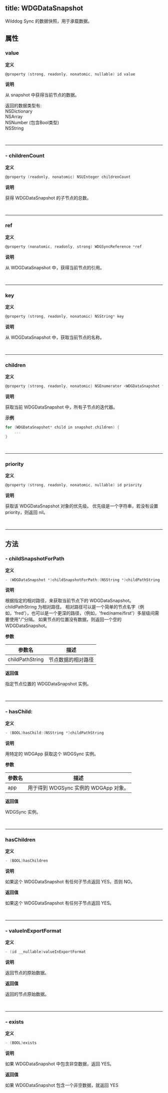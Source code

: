 
title: WDGDataSnapshot
---

Wilddog Sync 的数据快照，用于承载数据。

## 属性

### value

**定义**

```objectivec
@property (strong, readonly, nonatomic, nullable) id value
```

**说明**

从 snapshot 中获得当前节点的数据。

返回的数据类型有:  
 NSDictionary  
 NSArray  
 NSNumber (包含Bool类型)  
 NSString  
 
</br>

------
### - childrenCount

**定义**

```objectivec
@property (readonly, nonatomic) NSUInteger childrenCount
```

**说明**

获得 WDGDataSnapshot 的子节点的总数。

</br>

------
### ref

**定义**

```objectivec
@property (nonatomic, readonly, strong) WDGSyncReference *ref
```

**说明**

从 WDGDataSnapshot 中，获得当前节点的引用。

</br>

------
### key

**定义**

```objectivec
@property (strong, readonly, nonatomic) NSString* key
```

**说明**

从 WDGDataSnapshot 中，获取当前节点的名称。

</br>

------
### children

**定义**

```objectivec
@property (strong, readonly, nonatomic) NSEnumerator <WDGDataSnapshot *>* children
```

**说明**

获取当前 WDGDataSnapshot 中，所有子节点的迭代器。

**示例**

```objectivec
for (WDGDataSnapshot* child in snapshot.children) {
    ...
}
```

</br>

------
### priority

**定义**

```objectivec
@property (strong, readonly, nonatomic, nullable) id priority
```

**说明**

获取该 WDGDataSnapshot 对象的优先级。
优先级是一个字符串，若没有设置 priority，则返回 nil。

</br>

------
## 方法

### - childSnapshotForPath

**定义**

```objectivec
- (WDGDataSnapshot *)childSnapshotForPath:(NSString *)childPathString
```

**说明**

根据指定的相对路径，来获取当前节点下的 WDGDataSnapshot。
childPathString 为相对路径。
相对路径可以是一个简单的节点名字（例如，‘fred’），也可以是一个更深的路径，（例如，'fred/name/first'）多层级间需要使用"/"分隔。
如果节点的位置没有数据，则返回一个空的 WDGDataSnapshot。

**参数**

参数名 | 描述
--- | ---
childPathString | 节点数据的相对路径  

**返回值**

指定节点位置的 WDGDataSnapshot 实例。

</br>

--- 
### - hasChild:

**定义**

```objectivec
- (BOOL)hasChild:(NSString *)childPathString
```

**说明**

用特定的 WDGApp 获取这个 WDGSync 实例。

**参数**

参数名 | 描述
--- | ---
app | 用于得到 WDGSync 实例的 WDGApp 对象。

**返回值**

WDGSync 实例。

</br>

--- 
### hasChildren

**定义**

```objectivec
- (BOOL)hasChildren
```

**说明**

如果这个 WDGDataSnapshot 有任何子节点返回 YES，否则 NO。

**返回值**

如果这个 WDGDataSnapshot 有任何子节点返回 YES。

</br>

--- 
### - valueInExportFormat

**定义**

```objectivec
- (id __nullable)valueInExportFormat
```

**说明**

返回节点的原始数据。

**返回值**

返回的节点原始数据。

</br>

--- 
### - exists

**定义**

```objectivec
- (BOOL)exists
```

**说明**

如果 WDGDataSnapshot 中包含非空数据，返回 YES。

**返回值**

如果 WDGDataSnapshot 包含一个非空数据，就返回 YES

